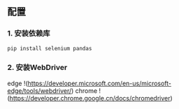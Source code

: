 ## 配置
### 1. 安装依赖库

```bash
pip install selenium pandas
```

### 2. 安装WebDriver
edge !(https://developer.microsoft.com/en-us/microsoft-edge/tools/webdriver/)
chrome !(https://developer.chrome.google.cn/docs/chromedriver)
